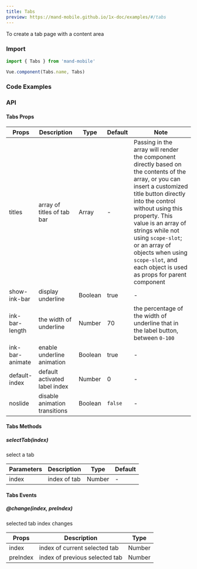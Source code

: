 ```yaml
---
title: Tabs
preview: https://mand-mobile.github.io/1x-doc/examples/#/tabs
---
```


To create a tab page with a content area

### Import

```javascript
import { Tabs } from 'mand-mobile'

Vue.component(Tabs.name, Tabs)
```

### Code Examples
<!-- DEMO -->

### API

#### Tabs Props
|Props | Description | Type | Default | Note|
|----|-----|------|------|------|
|titles|array of titles of tab bar|Array|-|Passing in the array will render the component directly based on the contents of the array, or you can insert a customized title button directly into the control without using this property. This value is an array of strings while not using `scope-slot`; or an array of objects when using `scope-slot`, and each object is used as props for parent component|
| show-ink-bar | display underline | Boolean | true | - |
| ink-bar-length | the width of underline | Number | 70 | the percentage of the width of underline that in the label button, between `0-100` |
| ink-bar-animate | enable underline animation | Boolean | true | - |
| default-index | default activated label index | Number | 0 | - |
| noslide|disable animation transitions|Boolean|`false`|-|

#### Tabs Methods

##### selectTab(index)
select a tab

|Parameters | Description | Type| Default
|----|-----|------|------|
| index | index of tab | Number |-

#### Tabs Events

##### @change(index, preIndex)
selected tab index changes

|Props | Description | Type|
|----|-----|------|
| index | index of current selected tab | Number |
| preIndex | index of previous selected tab | Number |
